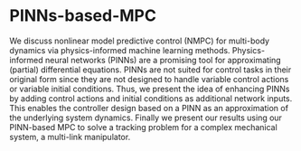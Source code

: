 # PINNs-based-MPC
We discuss nonlinear model predictive control (NMPC) for multi-body dynamics via physics-informed machine learning methods. Physics-informed neural networks (PINNs) are a promising tool for approximating (partial) differential equations. PINNs are not suited for control tasks in their original form since they are not designed to handle variable control actions or variable initial conditions. Thus, we present the idea of enhancing PINNs by adding control actions and initial conditions as additional network inputs. This enables the controller design based on a PINN as an approximation of the underlying system dynamics. Finally we present our results using our PINN-based MPC to solve a tracking problem for a complex mechanical system, a multi-link manipulator.
